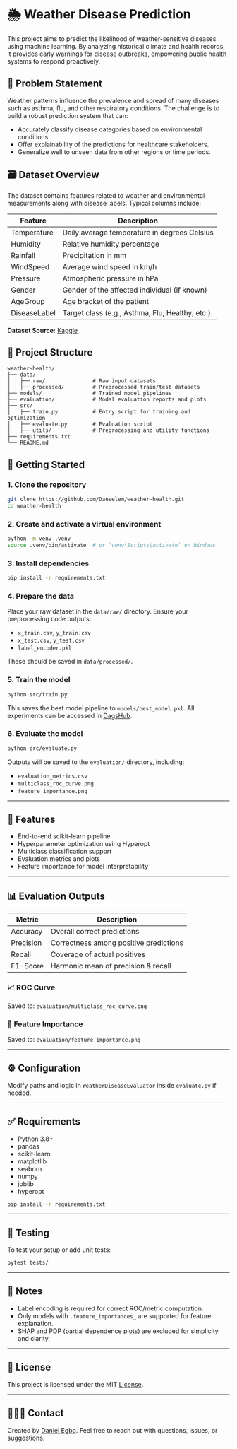 # 🌦️ Weather Disease Prediction

This project aims to predict the likelihood of weather-sensitive diseases using machine learning. By analyzing historical climate and health records, it provides early warnings for disease outbreaks, empowering public health systems to respond proactively.

## 🧩 Problem Statement

Weather patterns influence the prevalence and spread of many diseases such as asthma, flu, and other respiratory conditions. The challenge is to build a robust prediction system that can:

- Accurately classify disease categories based on environmental conditions.
- Offer explainability of the predictions for healthcare stakeholders.
- Generalize well to unseen data from other regions or time periods.

## 🗃️ Dataset Overview

The dataset contains features related to weather and environmental measurements along with disease labels. Typical columns include:

| Feature         | Description                                      |
|-----------------|--------------------------------------------------|
| Temperature     | Daily average temperature in degrees Celsius     |
| Humidity        | Relative humidity percentage                     |
| Rainfall        | Precipitation in mm                              |
| WindSpeed       | Average wind speed in km/h                       |
| Pressure        | Atmospheric pressure in hPa                      |
| Gender          | Gender of the affected individual (if known)     |
| AgeGroup        | Age bracket of the patient                       |
| DiseaseLabel    | Target class (e.g., Asthma, Flu, Healthy, etc.)  |

**Dataset Source:** [Kaggle](https://www.kaggle.com/datasets/orvile/weather-related-disease-prediction-dataset/data)

## 📁 Project Structure

```
weather-health/
├── data/
│   ├── raw/               # Raw input datasets
│   ├── processed/         # Preprocessed train/test datasets
├── models/                # Trained model pipelines
├── evaluation/            # Model evaluation reports and plots
├── src/
│   ├── train.py           # Entry script for training and optimization
│   ├── evaluate.py        # Evaluation script
│   ├── utils/             # Preprocessing and utility functions
├── requirements.txt
└── README.md
```

## 🚀 Getting Started

### 1. Clone the repository

```bash
git clone https://github.com/Danselem/weather-health.git
cd weather-health
```

### 2. Create and activate a virtual environment

```bash
python -m venv .venv
source .venv/bin/activate  # or `venv\Scripts\activate` on Windows
```

### 3. Install dependencies

```bash
pip install -r requirements.txt
```

### 4. Prepare the data

Place your raw dataset in the `data/raw/` directory. Ensure your preprocessing code outputs:

- `x_train.csv`, `y_train.csv`
- `x_test.csv`, `y_test.csv`
- `label_encoder.pkl`

These should be saved in `data/processed/`.

### 5. Train the model

```bash
python src/train.py
```

This saves the best model pipeline to `models/best_model.pkl`. All experiments can be accessed in [DagsHub](https://dagshub.com/Danselem/weather_health/experiments).

### 6. Evaluate the model

```bash
python src/evaluate.py
```

Outputs will be saved to the `evaluation/` directory, including:

- `evaluation_metrics.csv`
- `multiclass_roc_curve.png`
- `feature_importance.png`

---

## 🧠 Features

- End-to-end scikit-learn pipeline
- Hyperparameter optimization using Hyperopt
- Multiclass classification support
- Evaluation metrics and plots
- Feature importance for model interpretability

---

## 📊 Evaluation Outputs

| Metric     | Description                              |
|------------|------------------------------------------|
| Accuracy   | Overall correct predictions              |
| Precision  | Correctness among positive predictions   |
| Recall     | Coverage of actual positives             |
| F1-Score   | Harmonic mean of precision & recall      |

### 📈 ROC Curve

Saved to: `evaluation/multiclass_roc_curve.png`

### 📌 Feature Importance

Saved to: `evaluation/feature_importance.png`

---

## ⚙️ Configuration

Modify paths and logic in `WeatherDiseaseEvaluator` inside `evaluate.py` if needed.

---

## ✅ Requirements

- Python 3.8+
- pandas
- scikit-learn
- matplotlib
- seaborn
- numpy
- joblib
- hyperopt

```bash
pip install -r requirements.txt
```

---

## 🧪 Testing

To test your setup or add unit tests:

```bash
pytest tests/
```

---

## 📌 Notes

- Label encoding is required for correct ROC/metric computation.
- Only models with `.feature_importances_` are supported for feature explanation.
- SHAP and PDP (partial dependence plots) are excluded for simplicity and clarity.

---

## 📜 License

This project is licensed under the MIT [License](/LICENSE).

---

## 🙋🏽‍♀️ Contact

Created by [Daniel Egbo](mailto:danoegbo@example.com). Feel free to reach out with questions, issues, or suggestions.
